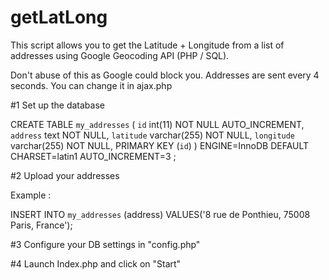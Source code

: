 getLatLong
==========

This script allows you to get the Latitude + Longitude from a list of addresses using Google Geocoding API (PHP / SQL).

Don't abuse of this as Google could block you. Addresses are sent every 4 seconds. You can change it in ajax.php

#1 Set up the database

CREATE TABLE `my_addresses` (
  `id` int(11) NOT NULL AUTO_INCREMENT,
  `address` text NOT NULL,
  `latitude` varchar(255) NOT NULL,
  `longitude` varchar(255) NOT NULL,
  PRIMARY KEY (`id`)
) ENGINE=InnoDB  DEFAULT CHARSET=latin1 AUTO_INCREMENT=3 ;


#2 Upload your addresses 

Example : 

INSERT INTO `my_addresses` (address) VALUES('8 rue de Ponthieu, 75008 Paris, France');

#3 Configure your DB settings in "config.php"

#4 Launch Index.php and click on "Start"
